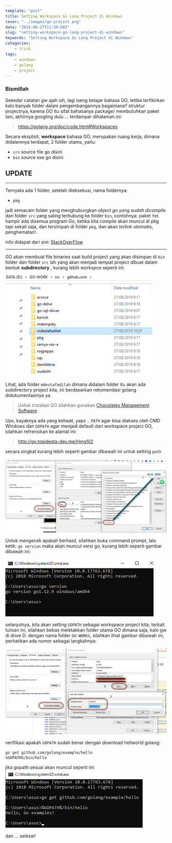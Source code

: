 ```yaml
---
template: "post"
title: Setting Workspace Go Lang Project di Windows
cover: "../images/go-project.png"
date: "2019-08-27T11:50:00Z"
slug: "setting-workspace-go-lang-project-di-windows"
keywords: "Setting Workspace Go Lang Project di Windows"
categories: 
    - trick 
tags:
    - windows
    - golang
    - project
---
```


### Bismillah

Sekedar catatan gw ajah sih, lagi iseng belajar bahasa GO, tetiba terfikirkan kalo banyak folder dalam pengembangannya bagaimana? struktur projectnya, karena GO itu sifat bahasanya package/ membutuhkan paket lain, akhirnya googling dulu ... terdampar dihalaman ini:

> https://golang.org/doc/code.html#Workspaces

Secara eksplisit, **workspace** bahasa GO, merupakan ruang kerja, dimana didalamnya terdapat, 2 folder utama, yaitu:

* `src` source file go disini
* `bin` source exe go disini

## UPDATE 
___

Ternyata ada 1 folder, setelah dieksekusi, nama foldernya:
* `pkg` 

jadi semacam folder yang menghubungkan *object go yang sudah dicompile* dari folder `src` yang saling terhubung ke folder `bin`, contohnya: paket `fmt` hampir ada disemua program Go, ketika kita compile akan muncul di pkg tapi sekali saja, dan tersimpan di folder `pkg`, dan akan *terlink otomatis*, penghematan!.

info didapat dari sini: [StackOverFlow](https://stackoverflow.com/a/47369867)
___
GO akan membuat file binaries saat build project yang akan disimpan di `bin` folder dan folder `src` lah yang akan menjadi tempat project dibuat dalam bentuk **subdirectory** , kurang lebih workspce seperti ini:

![directory windows](../images/directory-windows.png)

Lihat, ada folder `mdestafadilah` dimana didalam folder itu akan ada subdirectory project kita, ini berdasarkan rekomendasi golang didokumentasinya ya.

> Untuk instalasi GO silahkan gunakan [Chocolatey Management Software](aplikasi-manager-aplikasi-di-windows)


Ups, kayaknya ada yang keliwat, yaps .. `PATH` agar bisa diakses oleh CMD Windows dan `GOPATH` agar menjadi default dari workspace project GO, silahkan refrensikan ke alamat ini:

> http://go.topidesta-dev.me/HmgSI2

secara singkat kurang lebih seperti gambar dibawah ini untuk setting `path`

![Setting Path Windows](../images/path-go-cmd.png)

Untuk mengecek apakah berhasil, silahkan buka command prompt, lalu ketik: `go version` maka akan muncul versi go, kurang lebih seperti gambar dibawah ini:

![Versi GO Windows](../images/go-version.png)

selanjutnya, kita akan setting `GOPATH` sebagai workspace project kita, terkait tulisan ini, silahkan bebas meletakkan folder utama GO dimana saja, kalo gw di drive D: dengan nama folder `GO-WORKS`, silahkan lihat gambar dibawah ini, perhatikan ada nomor sebagai langkahnya:

![GOPATH Windows](../images/go-path-project.png)

verifikasi apakah `GOPATH` sudah benar dengan download hellworld golang:

```cms
go get github.com/golang/example/hello
%GOPATH%/bin/hello
```
jika gopath sesuai akan muncul seperti ini:
![GOPATH HELLOW](../images/go-path-hello.png)

dan ... selesai!